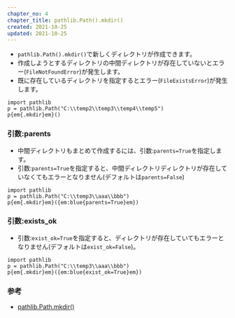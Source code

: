 ```yaml
---
chapter_no: 4
chapter_title: pathlib.Path().mkdir()
created: 2021-10-25
updated: 2021-10-25
---
```

- `pathlib.Path().mkdir()`で新しくディレクトリが作成できます。
- 作成しようとするディレクトリの中間ディレクトリが存在していないとエラー(`FileNotFoundError`)が発生します。
- 既に存在しているディレクトリを指定するとエラー(`FileExistsError`)が発生します。

```:C:\temp2\temp3\temp4\temp5 ディレクトリを作成
import pathlib
p = pathlib.Path("C:\\temp2\\temp3\\temp4\\temp5")
p{em{.mkdir}em}()
```

### 引数:parents
- 中間ディレクトリもまとめて作成するには、引数:`parents=True`を指定します。
- 引数:`parents=True`を指定すると、中間ディレクトリディレクトリが存在していなくてもエラーとなりません(デフォルトは`parents=False`)

```:parents=Trueを指定
import pathlib
p = pathlib.Path("C:\\temp3\\aaa\\bbb")
p{em{.mkdir}em}({em:blue{parents=True}em})
```

### 引数:exists_ok
- 引数:`exist_ok=True`を指定すると、ディレクトリが存在していてもエラーとなりません(デフォルトは`exist_ok=False`)。

```:exist_ok=Trueを指定
import pathlib
p = pathlib.Path("C:\\temp3\\aaa\\bbb")
p{em{.mkdir}em}({em:blue{exist_ok=True}em})
```

### 参考
- [pathlib.Path.mkdir()](https://docs.python.org/ja/3/library/pathlib.html#pathlib.Path.mkdir)
